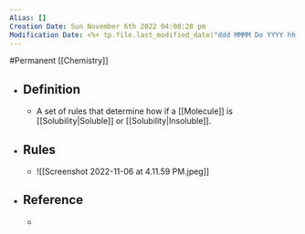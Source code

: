 ```yaml
---
Alias: []
Creation Date: Sun November 6th 2022 04:08:28 pm 
Modification Date: <%+ tp.file.last_modified_date("ddd MMMM Do YYYY hh:mm:ss a") %>
---
```

#Permanent [[Chemistry]]

- ## Definition
	- A set of rules that determine how if a [[Molecule]] is [[Solubility|Soluble]] or [[Solubility|Insoluble]].
- ## Rules
	- ![[Screenshot 2022-11-06 at 4.11.59 PM.jpeg]]
- ## Reference
	- 